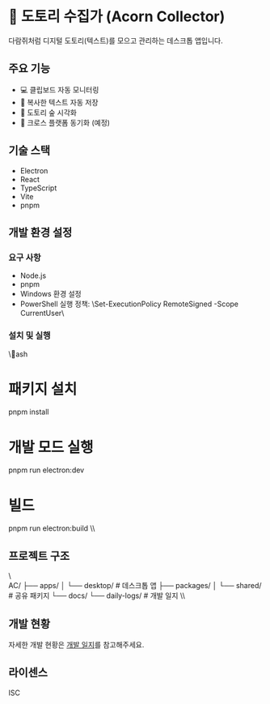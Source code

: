 ﻿# 🌰 도토리 수집가 (Acorn Collector)

다람쥐처럼 디지털 도토리(텍스트)를 모으고 관리하는 데스크톱 앱입니다.

## 주요 기능

- 💻 클립보드 자동 모니터링
- 📝 복사한 텍스트 자동 저장
- 🌳 도토리 숲 시각화
- 🔄 크로스 플랫폼 동기화 (예정)

## 기술 스택

- Electron
- React
- TypeScript
- Vite
- pnpm

## 개발 환경 설정

### 요구 사항
- Node.js
- pnpm
- Windows 환경 설정
 - PowerShell 실행 정책: \Set-ExecutionPolicy RemoteSigned -Scope CurrentUser\

### 설치 및 실행

\\\ash
# 패키지 설치
pnpm install

# 개발 모드 실행
pnpm run electron:dev

# 빌드
pnpm run electron:build
\\\

## 프로젝트 구조

\\\
AC/
├── apps/
│   └── desktop/      # 데스크톱 앱
├── packages/
│   └── shared/       # 공유 패키지
└── docs/
   └── daily-logs/   # 개발 일지
\\\

## 개발 현황

자세한 개발 현황은 [개발 일지](docs/daily-logs)를 참고해주세요.

## 라이센스

ISC
